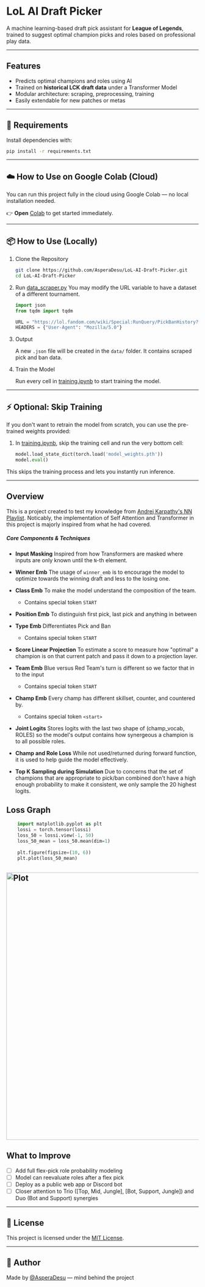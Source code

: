 # LoL AI Draft Picker

A machine learning-based draft pick assistant for **League of Legends**, trained to suggest optimal champion picks and roles based on professional play data.

---

## Features

- Predicts optimal champions and roles using AI
- Trained on **historical LCK draft data** under a Transformer Model
- Modular architecture: scraping, preprocessing, training
- Easily extendable for new patches or metas

---

## 📁 Requirements

Install dependencies with:

```bash
pip install -r requirements.txt
```
---
## ☁️ How to Use on Google Colab (Cloud)
You can run this project fully in the cloud using Google Colab — no local installation needed.

👉 **Open** [Colab](https://colab.research.google.com/github/AsperaDesu/LoL-AI-Draft-Picker/blob/main/code/training.ipynb "Colab") to get started immediately.

---
## 📦 How to Use (Locally)

1. Clone the Repository
	```bash
	git clone https://github.com/AsperaDesu/LoL-AI-Draft-Picker.git
	cd LoL-AI-Draft-Picker
	```

2. Run [data_scraper.py](https://github.com/AsperaDesu/LoL-AI-Draft-Picker/blob/main/code/data_scraper.py)
   You may modify the URL variable to have a dataset of a different tournament.

	```python
	import json
	from tqdm import tqdm

	URL = "https://lol.fandom.com/wiki/Special:RunQuery/PickBanHistory?PBH%5Bpage%5D=LCK+2024+Summer&PBH%5Btextonly%5D=Yes&_run="
	HEADERS = {"User-Agent": "Mozilla/5.0"}

	```
3. Output

   A new `.json` file will be created in the `data/` folder. It contains scraped pick and ban data.

4. Train the Model

	Run every cell in [training.ipynb](https://github.com/AsperaDesu/LoL-AI-Draft-Picker/blob/main/code/training.ipynb "training.ipynb") to start training the model.

---
## ⚡ Optional: Skip Training

If you don't want to retrain the model from scratch, you can use the pre-trained weights provided:

1. In  [training.ipynb](https://github.com/AsperaDesu/LoL-AI-Draft-Picker/blob/main/code/training.ipynb "training.ipynb"), skip the training cell and run the very bottom cell:

	```python
	model.load_state_dict(torch.load('model_weights.pth'))
	model.eval()
	```
This skips the training process and lets you instantly run inference.

---

## Overview
This is a project created to test my knowledge from [Andrej Karpathy's NN Playlist](https://www.youtube.com/watch?v=VMj-3S1tku0&list=PLAqhIrjkxbuWI23v9cThsA9GvCAUhRvKZ "Andrej Karpathy's NN Playlist"). Noticably, the implementation of Self Attention and Transformer in this project is majorly inspired from what he had covered. 
##### Core Components & Techniques
- **Input Masking**
	Inspired from how Transformers are masked where inputs are only known until the `N`-th element.
	
- **Winner Emb**
	The usage of `winner_emb` is to encourage the model to optimize towards the winning draft and less to the losing one.
	
- **Class Emb**
	To make the model understand the composition of the team. 
	- Contains special token `START`
	
- **Position Emb**
	To distinguish first pick, last pick and anything in between
	
- **Type Emb**
	Differentiates Pick and Ban
	- Contains special token `START`

- **Score Linear Projection**
	To estimate a score to measure how "optimal" a champion is on that current patch and pass it down to a projection layer.
	
- **Team Emb**
	Blue versus Red Team's turn is different so we factor that in to the input
	- Contains special token `START`
	
- **Champ Emb**
	Every champ has different skillset, counter, and countered by.
	- Contains special token `<start>`

- **Joint Logits**
	Stores logits with the last two shape of (champ_vocab, ROLES) so the model's output contains how synergeous a champion is to all possible roles.

- **Champ and Role Loss**
	While not used/returned during forward function, it is used to help guide the model effectively.
	
- **Top K Sampling during Simulation**
	Due to concerns that the set of champions that are appropriate to pick/ban combined don't have a high enough probability to make it consistent, we only sample the 20 highest logits.

## Loss Graph
```python
    import matplotlib.pyplot as plt
    lossi = torch.tensor(lossi)
    loss_50 = lossi.view(-1, 50)
    loss_50_mean = loss_50.mean(dim=1)
	
    plt.figure(figsize=(10, 6))
    plt.plot(loss_50_mean)
```
<a href="https://ibb.co.com/ynTGFBpL"><img src="https://i.ibb.co.com/99XzH3hR/download-3.png" alt="Plot" border="0" width=700></a>
---

## What to Improve
- [ ] Add full flex-pick role probability modeling
- [ ] Model can reevaluate roles after a flex pick
- [ ] Deploy as a public web app or Discord bot
- [ ] Closer attention to Trio ([Top, Mid, Jungle], [Bot, Support, Jungle]) and Duo (Bot and Support) synergies

---
## 📝 License

This project is licensed under the [MIT License](LICENSE).

---

## 👤 Author

Made by [@AsperaDesu](https://github.com/AsperaDesu) — mind behind the project
